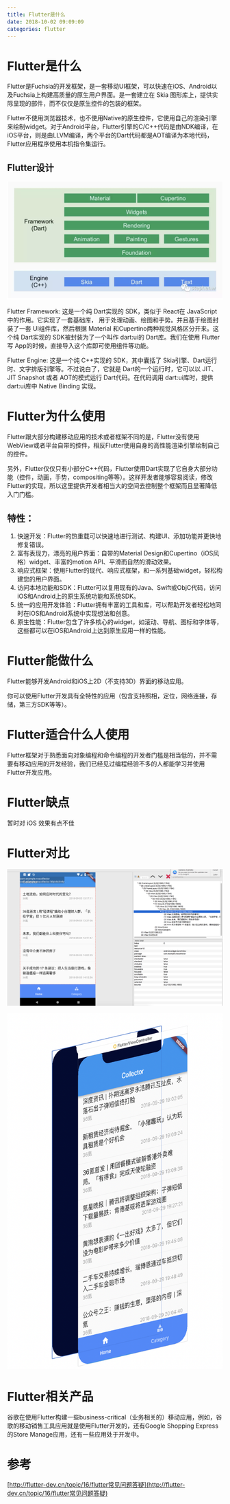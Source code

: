 ```yaml
---
title: Flutter是什么
date: 2018-10-02 09:09:09
categories: flutter
---
```

# Flutter是什么

Flutter是Fuchsia的开发框架，是一套移动UI框架，可以快速在iOS、Android以及Fuchsia上构建高质量的原生用户界面。是一套建立在 Skia 图形库上，提供实际呈现的部件，而不仅仅是原生控件的包装的框架。

Flutter不使用浏览器技术，也不使用Native的原生控件，它使用自己的渲染引擎来绘制widget。对于Android平台，Flutter引擎的C/C++代码是由NDK编译，在iOS平台，则是由LLVM编译，两个平台的Dart代码都是AOT编译为本地代码，Flutter应用程序使用本机指令集运行。

## Flutter设计

![](./flutter-jian-jie/2.png)

Flutter Framework: 这是一个纯 Dart实现的 SDK，类似于 React在 JavaScript中的作用。它实现了一套基础库， 用于处理动画、绘图和手势。并且基于绘图封装了一套 UI组件库，然后根据 Material 和Cupertino两种视觉风格区分开来。这个纯 Dart实现的 SDK被封装为了一个叫作 dart:ui的 Dart库。我们在使用 Flutter写 App的时候，直接导入这个库即可使用组件等功能。

Flutter Engine: 这是一个纯 C++实现的 SDK，其中囊括了 Skia引擎、Dart运行时、文字排版引擎等。不过说白了，它就是 Dart的一个运行时，它可以以 JIT、JIT Snapshot 或者 AOT的模式运行 Dart代码。在代码调用 dart:ui库时，提供 dart:ui库中 Native Binding 实现。

# Flutter为什么使用

Flutter跟大部分构建移动应用的技术或者框架不同的是，Flutter没有使用WebView或者平台自带的控件，相反Flutter使用自身的高性能渲染引擎绘制自己的控件。

另外，Flutter仅仅只有小部分C++代码，Flutter使用Dart实现了它自身大部分功能（控件，动画，手势，compositing等等）。这样开发者能够容易阅读，修改Flutter的实现，所以这里提供开发者相当大的空间去控制整个框架而且显著降低入门门槛。

## 特性：

1. 快速开发：Flutter的热重载可以快速地进行测试、构建UI、添加功能并更快地修复错误。
2. 富有表现力，漂亮的用户界面：自带的Material Design和Cupertino（iOS风格）widget、丰富的motion API、平滑而自然的滑动效果。
3. 响应式框架：使用Flutter的现代、响应式框架，和一系列基础widget，轻松构建您的用户界面。
4. 访问本地功能和SDK：Flutter可以复用现有的Java、Swift或ObjC代码，访问iOS和Android上的原生系统功能和系统SDK。
5. 统一的应用开发体验：Flutter拥有丰富的工具和库，可以帮助开发者轻松地同时在iOS和Android系统中实现想法和创意。
6. 原生性能：Flutter包含了许多核心的widget，如滚动、导航、图标和字体等，这些都可以在iOS和Android上达到原生应用一样的性能。

# Flutter能做什么

Flutter能够开发Android和iOS上2D（不支持3D）界面的移动应用。

你可以使用Flutter开发具有全特性的应用（包含支持照相，定位，网络连接，存储，第三方SDK等等）。

# Flutter适合什么人使用

Flutter框架对于熟悉面向对象编程和命令编程的开发者门槛是相当低的，并不需要有移动应用的开发经验，我们已经见过编程经验不多的人都能学习并使用Flutter开发应用。

# Flutter缺点

暂时对 iOS 效果有点不佳

# Flutter对比

![](./flutter-jian-jie/1.png)

![](./flutter-jian-jie/3.png)

# Flutter相关产品

谷歌在使用Flutter构建一些business-critical（业务相关的）移动应用，例如，谷歌的移动销售工具应用就是使用Flutter开发的，还有Google Shopping Express的Store Manage应用，还有一些应用处于开发中。



# 参考

[http://flutter-dev.cn/topic/16/flutter常见问题答疑](http://flutter-dev.cn/topic/16/flutter常见问题答疑)

